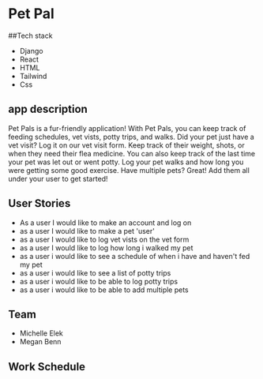 # Pet Pal

##Tech stack
- Django
- React
- HTML
- Tailwind
- Css

## app description
Pet Pals is a fur-friendly application! With Pet Pals, you can keep track of feeding schedules, vet vists, potty trips, and walks. Did your pet just have a vet visit? Log it on our vet visit form. Keep track of their weight, shots, or when they need their flea medicine. You can also keep track of the last time your pet was let out or went potty. Log your pet walks and how long you were getting some good exercise. Have multiple pets? Great! Add them all under your user to get started!

## User Stories
- As a user I would like to make an account and log on
- as a user I would like to make a pet 'user' 
- as a user I would like to log vet vists on the vet form
- as a user I would like to log how long i walked my pet
- as a user i would like to see a schedule of when i have and haven't fed my pet
- as a user i would like to see a list of potty trips
- as a user i would like to be able to log potty trips
- as a user i would like to be able to add multiple pets

## Team
- Michelle Elek
- Megan Benn

## Work Schedule
